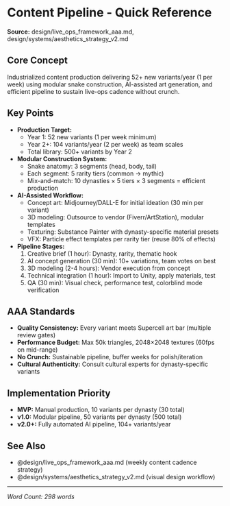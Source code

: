 # Content Pipeline - Quick Reference

**Source:** design/live_ops_framework_aaa.md, design/systems/aesthetics_strategy_v2.md

## Core Concept
Industrialized content production delivering 52+ new variants/year (1 per week) using modular snake construction, AI-assisted art generation, and efficient pipeline to sustain live-ops cadence without crunch.

## Key Points
- **Production Target:**
  - Year 1: 52 new variants (1 per week minimum)
  - Year 2+: 104 variants/year (2 per week) as team scales
  - Total library: 500+ variants by Year 2
- **Modular Construction System:**
  - Snake anatomy: 3 segments (head, body, tail)
  - Each segment: 5 rarity tiers (common → mythic)
  - Mix-and-match: 10 dynasties × 5 tiers × 3 segments = efficient production
- **AI-Assisted Workflow:**
  - Concept art: Midjourney/DALL-E for initial ideation (30 min per variant)
  - 3D modeling: Outsource to vendor (Fiverr/ArtStation), modular templates
  - Texturing: Substance Painter with dynasty-specific material presets
  - VFX: Particle effect templates per rarity tier (reuse 80% of effects)
- **Pipeline Stages:**
  1. Creative brief (1 hour): Dynasty, rarity, thematic hook
  2. AI concept generation (30 min): 10+ variations, team votes on best
  3. 3D modeling (2-4 hours): Vendor execution from concept
  4. Technical integration (1 hour): Import to Unity, apply materials, test
  5. QA (30 min): Visual check, performance test, colorblind mode verification

## AAA Standards
- **Quality Consistency:** Every variant meets Supercell art bar (multiple review gates)
- **Performance Budget:** Max 50k triangles, 2048×2048 textures (60fps on mid-range)
- **No Crunch:** Sustainable pipeline, buffer weeks for polish/iteration
- **Cultural Authenticity:** Consult cultural experts for dynasty-specific variants

## Implementation Priority
- **MVP:** Manual production, 10 variants per dynasty (30 total)
- **v1.0:** Modular pipeline, 50 variants per dynasty (500 total)
- **v2.0+:** Fully automated AI pipeline, 104+ variants/year

## See Also
- @design/live_ops_framework_aaa.md (weekly content cadence strategy)
- @design/systems/aesthetics_strategy_v2.md (visual design workflow)

---

*Word Count: 298 words*
